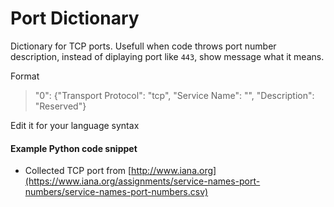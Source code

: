 # Port Dictionary
Dictionary for TCP ports. Usefull when code throws port number description, instead of diplaying port like `443`, show message what it means. 

Format
> "0": {"Transport Protocol": "tcp", "Service Name": "", "Description": "Reserved"}

Edit it for your language syntax

#### Example Python code snippet


* Collected TCP port from [http://www.iana.org](https://www.iana.org/assignments/service-names-port-numbers/service-names-port-numbers.csv)

